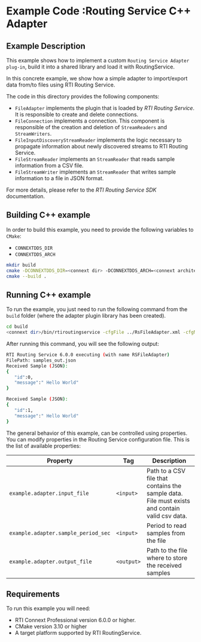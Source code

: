 # Example Code :Routing Service C++ Adapter

## Example Description

This example shows how to implement a custom `Routing Service Adapter plug-in`,
build it into a shared library and load it with RoutingService.

In this concrete example, we show how a simple adapter to import/export data from/to files using RTI Routing Service.

The code in this directory provides the following components:

- `FileAdapter` implements the plugin that is loaded by *RTI Routing Service*. It is responsible to create and delete connections.
- `FileConnection` implements a connection. This component is responsible of the creation and deletion of `StreamReaders` and `StreamWriters`.
- `FileInputDiscoveryStreamReader` implements the logic necessary to propagate information about newly discovered streams to RTI Routing Service.
- `FileStreamReader` implements an `StreamReader` that reads sample information from a CSV file.
- `FileStreamWriter` implements an `StreamReader` that writes sample information to a file in JSON format.

For more details, please refer to the *RTI Routing Service SDK* documentation.

## Building C++ example

In order to build this example, you need to provide the following variables to
`CMake`:

- `CONNEXTDDS_DIR`
- `CONNEXTDDS_ARCH`

```bash
mkdir build
cmake -DCONNEXTDDS_DIR=<connext dir> -DCONNEXTDDS_ARCH=<connext architecture> ..
cmake --build .
```

## Running C++ example

To run the example, you just need to run the following command from the `build`
folder (where the adapter plugin library has been created).

```bash
cd build
<connext dir>/bin/rtiroutingservice -cfgFile ../RsFileAdapter.xml -cfgName RSFileAdapter
```
After running this command, you will see the following output:

```bash
RTI Routing Service 6.0.0 executing (with name RSFileAdapter)
FilePath: samples_out.json
Received Sample (JSON):
{
   "id":0,
   "message":" Hello World"
}

Received Sample (JSON):
{
   "id":1,
   "message":" Hello World"
}

```

The general behavior of this example, can be controlled using properties. You
can modify properties in the Routing Service configuration file. This is
the list of available properties:

| Property                            | Tag        | Description                                                                                    |
| ----------------------------------- | ---------- | ---------------------------------------------------------------------------------------------- |
| `example.adapter.input_file`        | `<input>`  | Path to a CSV file that contains the sample data. File must exists and contain valid csv data. |
| `example.adapter.sample_period_sec` | `<input>`  | Period to read samples from the file                                                           |
| `example.adapter.output_file`       | `<output>` | Path to the file where to store the received samples                                           |


## Requirements

To run this example you will need:

- RTI Connext Professional version 6.0.0 or higher.
- CMake version 3.10 or higher
- A target platform supported by RTI RoutingService.
